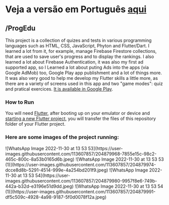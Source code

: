 # Veja a versão em Português <a href="README-ptbr.md">aqui</a>

## /ProgEdu

This project is a collection of quizes and tests in various programming languages such as HTML, CSS, JavaScript, Phyton and Flutter/Dart. I learned a lot from it, for example, manage Firebase Firestore collections, that are used to save user's progress and to display the rankings. I also learned a lot about Firebase Authentication, it was also my first ad supported app, so I Learned a lot about puting Ads into the apps (via Google AdMob) too, Google Play app publishment and a lot of things more. It was also very good to help me develop my Flutter skills a little more, as there are a variety of screens used in this app and two "game modes": quiz and pratical exercices. <a href="https://play.google.com/store/apps/details?id=com.ruanemanuell.progedu">It is available in Google Play</a>.

### How to Run

You will need <a href="https://docs.flutter.dev/get-started/install">Flutter</a>, after booting up on your emulator or device and <a href="https://docs.flutter.dev/get-started/codelab">starting a new Flutter project</a>, you will transfer the files of this repository folder of your Flutter project. 

### Here are some images of the project running:
<div style="height:50%">
![WhatsApp Image 2022-11-30 at 13 53 53](https://user-images.githubusercontent.com/113607857/204879968-7855e15c-98c2-465c-800c-8a53b0165d6b.jpeg)
![WhatsApp Image 2022-11-30 at 13 53 53 (1)](https://user-images.githubusercontent.com/113607857/204879974-dcce8d8b-5291-4514-999e-4a254bd201f9.jpeg)
![WhatsApp Image 2022-11-30 at 13 53 54](https://user-images.githubusercontent.com/113607857/204879980-9957f8e6-749b-442a-b32d-e3196e51d9dd.jpeg)
![WhatsApp Image 2022-11-30 at 13 53 54 (1)](https://user-images.githubusercontent.com/113607857/204879991-df5c509c-4928-4a98-9187-5f0d0078f12a.jpeg)
 </div>



